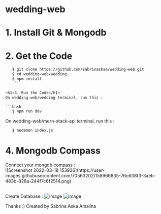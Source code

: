 # wedding-web

<h1>1. Install Git & Mongodb</h1>

<h1>2. Get the Code</h1>

```bash
   $ git clone https://github.com/sabrinaskaa/wedding-web.git
   $ cd wedding-web/wedding
   $ npm install
    ``` 

<h1>3. Run the Code</h1>
On wedding-web/wedding terminal, run this :

```bash
   $ npm run dev
```

On wedding-web/mern-stack-api terminal, run this :

```bash
   $ nodemon index.js
```

<h1>4. Mongodb Compass</h1>
Connect your mongdb compass : <br />
![Screenshot 2022-03-18 153936](https://user-images.githubusercontent.com/70563202/158966835-76c638f3-3aeb-483b-828a-244f7c6f2514.png)
<br/>
<br/>

Create Database :
![image](https://user-images.githubusercontent.com/70563202/158966152-fba7b2a0-bf1d-4f40-90fb-66a673f85f3f.png)
![image](https://user-images.githubusercontent.com/70563202/158966506-741b5cf9-856b-4592-8ac1-4e427cdc8d27.png)

Thanks :)
Created by Sabrina Aska Amalina
